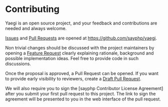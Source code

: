 # Contributing

Yaegi is an open source project, and your feedback and contributions
are needed and always welcome.

[Issues] and [Pull Requests] are opened at https://github.com/sayphp/yaegi.

Non trivial changes should be discussed with the project maintainers by
opening a [Feature Request] clearly explaining rationale, background
and possible implementation ideas. Feel free to provide code in such
discussions.

Once the proposal is approved, a Pull Request can be opened. If you want
to provide early visibility to reviewers, create a [Draft Pull Request].

We will also require you to sign the [sayphp Contributor License Agreement]
after you submit your first pull request to this project. The link to sign the
agreement will be presented to you in the web interface of the pull request.

[Issues]: https://github.com/sayphp/yaegi/issues
[Pull Requests]: https://github.com/sayphp/yaegi/issues
[Feature Request]: https://github.com/sayphp/yaegi/issues/new?template=feature_request.md
[Draft Pull Request]: https://github.blog/2019-02-14-introducing-draft-pull-requests/
[sayphp Labs Contributor License Agreement]: https://cla-assistant.io/sayphp/yaegi
